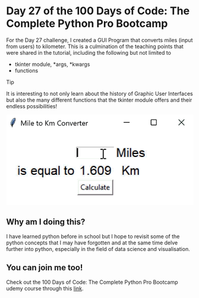 <h1>Day 27 of the 100 Days of Code: The Complete Python Pro Bootcamp</h1>
<p>For the Day 27 challenge, I created a GUI Program that converts miles (input from users) to kilometer. This is a culmination of the teaching points that were shared in the tutorial, including the following but not limited to</p>
<ul>
  <li>tkinter module, *args, *kwargs</li>
  <li>functions</li>
</ul>

> [!TIP]
> It is interesting to not only learn about the history of Graphic User Interfaces but also the many different functions that the tkinter module offers and their endless possibilities!

<div width = 150px>
  <img src="miles_to_km_converter.gif"/>
</div>

<h2>Why am I doing this?</h2>
<p>I have learned python before in school but I hope to revisit some of the python concepts that I may have forgotten and at the same time delve further into python, especially in the field of data science and visualisation.</p>

<h2>You can join me too!</h2>
<p> Check out the 100 Days of Code: The Complete Python Pro Bootcamp udemy course through this <a href="https://www.udemy.com/course/100-days-of-code/">link</a>.</p>
